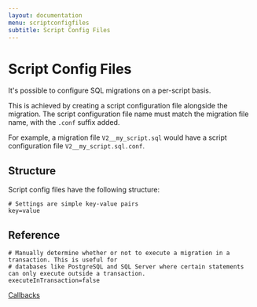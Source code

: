 ```yaml
---
layout: documentation
menu: scriptconfigfiles
subtitle: Script Config Files
---
```

# Script Config Files

It's possible to configure SQL migrations on a per-script basis.

This is achieved by creating a script configuration file alongside the migration. The script configuration file name must match
the migration file name, with the `.conf` suffix added.

For example, a migration file `V2__my_script.sql` would have a script configuration file `V2__my_script.sql.conf`.

## Structure

Script config files have the following structure:

```properties
# Settings are simple key-value pairs
key=value
```

## Reference

```properties
# Manually determine whether or not to execute a migration in a transaction. This is useful for
# databases like PostgreSQL and SQL Server where certain statements can only execute outside a transaction.
executeInTransaction=false
```

<p class="next-steps">
    <a class="btn btn-primary" href="/documentation/callbacks">Callbacks <i class="fa fa-arrow-right"></i></a>
</p>
